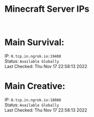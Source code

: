 
# Minecraft Server IPs

</br><h1>Main Survival:</h1>IP: `0.tcp.in.ngrok.io:19408` </br> Status: `Available Globally` </br> Last Checked: Thu Nov 17 22:58:13 2022
</br><h1>Main Creative:</h1>IP: `0.tcp.in.ngrok.io:18088` </br> Status: `Available Globally` </br> Last Checked: Thu Nov 17 22:58:13 2022
